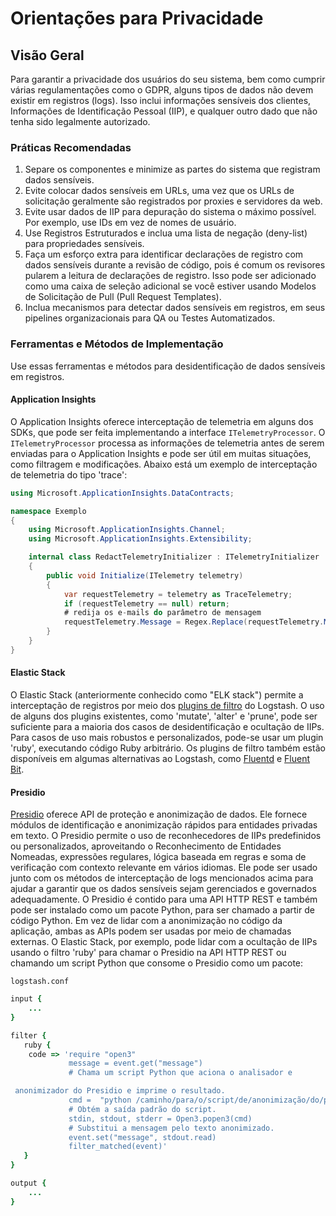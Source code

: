 # Orientações para Privacidade

## Visão Geral

Para garantir a privacidade dos usuários do seu sistema, bem como cumprir várias regulamentações como o GDPR, alguns tipos de dados não devem existir em registros (logs).
Isso inclui informações sensíveis dos clientes, Informações de Identificação Pessoal (IIP), e qualquer outro dado que não tenha sido legalmente autorizado.

### Práticas Recomendadas

1. Separe os componentes e minimize as partes do sistema que registram dados sensíveis.
2. Evite colocar dados sensíveis em URLs, uma vez que os URLs de solicitação geralmente são registrados por proxies e servidores da web.
3. Evite usar dados de IIP para depuração do sistema o máximo possível. Por exemplo, use IDs em vez de nomes de usuário.
4. Use Registros Estruturados e inclua uma lista de negação (deny-list) para propriedades sensíveis.
5. Faça um esforço extra para identificar declarações de registro com dados sensíveis durante a revisão de código, pois é comum os revisores pularem a leitura de declarações de registro. Isso pode ser adicionado como uma caixa de seleção adicional se você estiver usando Modelos de Solicitação de Pull (Pull Request Templates).
6. Inclua mecanismos para detectar dados sensíveis em registros, em seus pipelines organizacionais para QA ou Testes Automatizados.

### Ferramentas e Métodos de Implementação

Use essas ferramentas e métodos para desidentificação de dados sensíveis em registros.

#### Application Insights

O Application Insights oferece interceptação de telemetria em alguns dos SDKs, que pode ser feita implementando a interface `ITelemetryProcessor`.
O `ITelemetryProcessor` processa as informações de telemetria antes de serem enviadas para o Application Insights e pode ser útil em muitas situações, como filtragem e modificações. Abaixo está um exemplo de interceptação de telemetria do tipo 'trace':

```csharp
using Microsoft.ApplicationInsights.DataContracts;

namespace Exemplo
{
    using Microsoft.ApplicationInsights.Channel;
    using Microsoft.ApplicationInsights.Extensibility;

    internal class RedactTelemetryInitializer : ITelemetryInitializer
    {
        public void Initialize(ITelemetry telemetry)
        {
            var requestTelemetry = telemetry as TraceTelemetry;
            if (requestTelemetry == null) return;
            # redija os e-mails do parâmetro de mensagem
            requestTelemetry.Message = Regex.Replace(requestTelemetry.Message, @"[^@\s]+@[^@\s]+\.[^@\s]+", "[e-mail removido]");
        }
    }
}
```

#### Elastic Stack

O Elastic Stack (anteriormente conhecido como "ELK stack") permite a interceptação de registros por meio dos [plugins de filtro](https://www.elastic.co/guide/en/logstash/current/filter-plugins.html) do Logstash.
O uso de alguns dos plugins existentes, como 'mutate', 'alter' e 'prune', pode ser suficiente para a maioria dos casos de desidentificação e ocultação de IIPs.
Para casos de uso mais robustos e personalizados, pode-se usar um plugin 'ruby', executando código Ruby arbitrário.
Os plugins de filtro também estão disponíveis em algumas alternativas ao Logstash, como [Fluentd](https://docs.fluentd.org/filter) e [Fluent Bit](https://docs.fluentbit.io/manual/pipeline/filters).

#### Presidio

[Presidio](https://github.com/microsoft/presidio) oferece API de proteção e anonimização de dados. Ele fornece módulos de identificação e anonimização rápidos para entidades privadas em texto.
O Presidio permite o uso de reconhecedores de IIPs predefinidos ou personalizados, aproveitando o Reconhecimento de Entidades Nomeadas, expressões regulares, lógica baseada em regras e soma de verificação com contexto relevante em vários idiomas.
Ele pode ser usado junto com os métodos de interceptação de logs mencionados acima para ajudar a garantir que os dados sensíveis sejam gerenciados e governados adequadamente.
O Presidio é contido para uma API HTTP REST e também pode ser instalado como um pacote Python, para ser chamado a partir de código Python.
Em vez de lidar com a anonimização no código da aplicação, ambas as APIs podem ser usadas por meio de chamadas externas.
O Elastic Stack, por exemplo, pode lidar com a ocultação de IIPs usando o filtro 'ruby' para chamar o Presidio na API HTTP REST ou chamando um script Python que consome o Presidio como um pacote:

`logstash.conf`

```ruby
input {
    ...
}

filter {
   ruby {
    code => 'require "open3"
             message = event.get("message")
             # Chama um script Python que aciona o analisador e

 anonimizador do Presidio e imprime o resultado.
             cmd =  "python /caminho/para/o/script/de/anonimização/do/presidio.py \"#{message}\""
             # Obtém a saída padrão do script.
             stdin, stdout, stderr = Open3.popen3(cmd)
             # Substitui a mensagem pelo texto anonimizado.
             event.set("message", stdout.read)
             filter_matched(event)'
   }
}

output {
    ...
}
```


